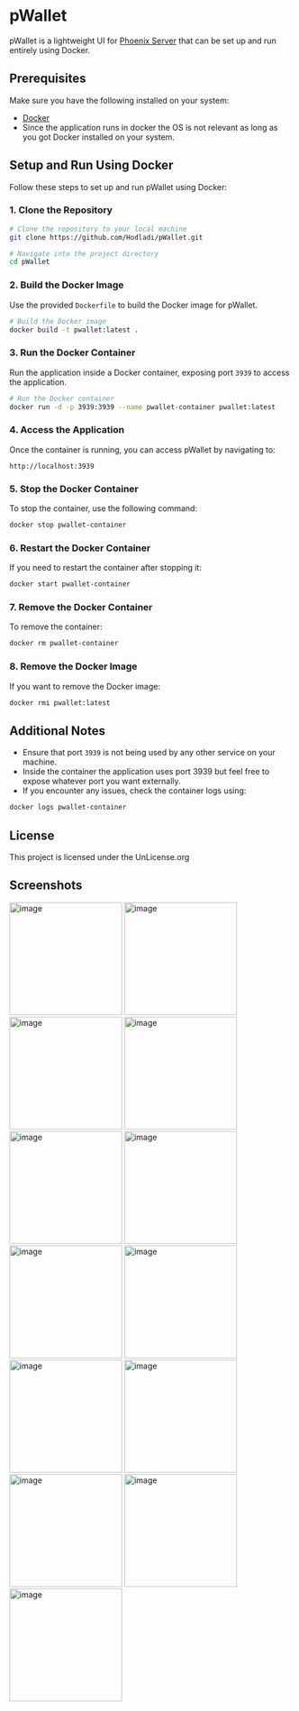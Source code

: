 # pWallet

pWallet is a lightweight UI for [Phoenix Server](https://phoenix.acinq.co/server) that can be set up and run entirely using Docker.

## Prerequisites

Make sure you have the following installed on your system:

- [Docker](https://www.docker.com/products/docker-desktop/)
- Since the application runs in docker the OS is not relevant as long as you got Docker installed on your system.

## Setup and Run Using Docker

Follow these steps to set up and run pWallet using Docker:

### 1. Clone the Repository

```bash
# Clone the repository to your local machine
git clone https://github.com/Hodladi/pWallet.git

# Navigate into the project directory
cd pWallet
```

### 2. Build the Docker Image

Use the provided `Dockerfile` to build the Docker image for pWallet.

```bash
# Build the Docker image
docker build -t pwallet:latest .
```

### 3. Run the Docker Container

Run the application inside a Docker container, exposing port `3939` to access the application.

```bash
# Run the Docker container
docker run -d -p 3939:3939 --name pwallet-container pwallet:latest
```

### 4. Access the Application

Once the container is running, you can access pWallet by navigating to:

```
http://localhost:3939
```

### 5. Stop the Docker Container

To stop the container, use the following command:

```bash
docker stop pwallet-container
```

### 6. Restart the Docker Container

If you need to restart the container after stopping it:

```bash
docker start pwallet-container
```

### 7. Remove the Docker Container

To remove the container:

```bash
docker rm pwallet-container
```

### 8. Remove the Docker Image

If you want to remove the Docker image:

```bash
docker rmi pwallet:latest
```

## Additional Notes

- Ensure that port `3939` is not being used by any other service on your machine.
- Inside the container the application uses port 3939 but feel free to expose whatever port you want externally.
- If you encounter any issues, check the container logs using:

```bash
docker logs pwallet-container
```

## License

This project is licensed under the UnLicense.org

## Screenshots
<img src="https://github.com/user-attachments/assets/44ed7c38-fbd0-48fd-94a4-f73d4d2a1dcc" alt="image" width="200">
<img src="https://github.com/user-attachments/assets/cc9bfdac-ede0-4848-ad01-db09baf02bb1" alt="image" width="200">
<img src="https://github.com/user-attachments/assets/021b9782-18b7-4598-8c4c-d6acf07d4135" alt="image" width="200">
<img src="https://github.com/user-attachments/assets/96837bac-b2e3-43fd-9e78-cdb2ba39a807" alt="image" width="200">
<img src="https://github.com/user-attachments/assets/a9681319-ff32-4c66-904a-6e21a168591d" alt="image" width="200">
<img src="https://github.com/user-attachments/assets/7b555654-224b-439f-9e69-92b1bd95e3c6" alt="image" width="200">
<img src="https://github.com/user-attachments/assets/27b66971-d121-4973-92b5-9d76a020521c" alt="image" width="200">
<img src="https://github.com/user-attachments/assets/3241f1a2-316a-432f-a0b3-5a8ffe56d997" alt="image" width="200">
<img src="https://github.com/user-attachments/assets/706ff42a-6504-4d35-b79b-f439b77c9ee3" alt="image" width="200">
<img src="https://github.com/user-attachments/assets/079649bd-2377-45d1-a760-a637a31dfe5a" alt="image" width="200">
<img src="https://github.com/user-attachments/assets/97740d29-a68d-46b2-9d6e-ea47b0050fd1" alt="image" width="200">
<img src="https://github.com/user-attachments/assets/5d1de241-3d54-4488-a64f-4f8c14d9d904" alt="image" width="200">
<img src="https://github.com/user-attachments/assets/6192d5e3-4958-444b-9c9d-228142f4a2ac" alt="image" width="200">











